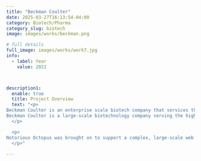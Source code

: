 ```yaml
---
title: "Beckman Coulter"
date: 2025-03-27T16:13:54-04:00
category: Biotech/Pharma
category_slug: biotech
image: images/works/beckman.png

# full details
full_image: images/works/work7.jpg
info:
  - label: Year
    value: 2022



description1:
  enable: true
  title: Project Overview
  text: "<p>
Beckman Coulter is an enterprise scale biotech company that services the highly regulated pharmaceutical industry and builds and researches a variety of cutting edge products.
Beckman Coulter is a large-scale biotechnology company serving the highly regulated pharmaceutical and life sciences industries. Renowned for its innovation and scientific rigor, the company develops and researches a wide range of cutting-edge diagnostic and laboratory technologies.
  </p>

  <p>
Notorious Octopus was brought on to support a complex, large-scale web migration initiative. This project involved coordinating efforts between multiple internal product teams and managing collaboration with external vendors. The role was instrumental in streamlining communications, aligning workflows, and ensuring seamless integration across systems—all within the constraints of strict industry regulations and enterprise-level requirements. The result was a more efficient and scalable digital infrastructure to support Beckman Coulter’s evolving business and technology goals.
  </p>"
  
---
```

